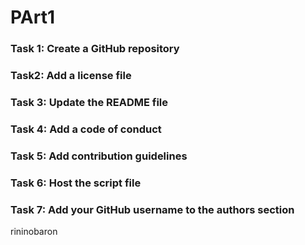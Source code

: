 # PArt1

### Task 1: Create a GitHub repository

[](https://github.com/rininobaron/github-final-project/tree/main)

### Task2: Add a license file

[](https://github.com/rininobaron/github-final-project/blob/main/LICENSE)

### Task 3: Update the README file

[](https://github.com/rininobaron/github-final-project/blob/main/README.md)

### Task 4: Add a code of conduct

[](https://github.com/rininobaron/github-final-project/blob/main/CODE_OF_CONDUCT.md)

### Task 5: Add contribution guidelines

[](https://github.com/rininobaron/github-final-project/blob/main/CONTRIBUTING.md)

### Task 6: Host the script file

[](https://github.com/rininobaron/github-final-project/blob/main/simple-interest.sh)

### Task 7: Add your GitHub username to the authors section

rininobaron